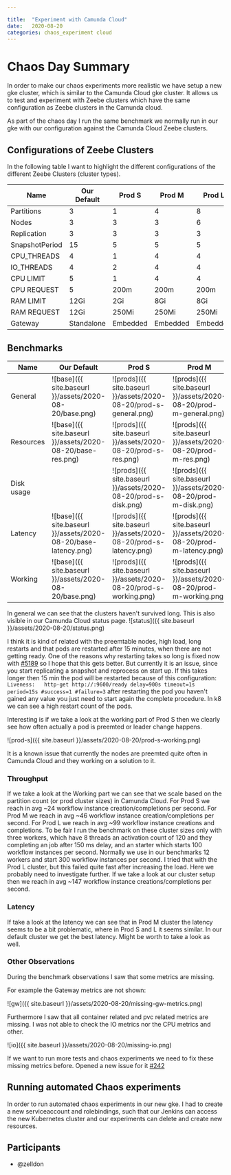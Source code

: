 ```yaml
---

title:  "Experiment with Camunda Cloud"
date:   2020-08-20
categories: chaos_experiment cloud
---
```


# Chaos Day Summary

In order to make our chaos experiments more realistic we have setup a new gke cluster, which is similar to the Camunda Cloud gke cluster.
It allows us to test and experiment with Zeebe clusters which have the same configuration as Zeebe clusters in the Camunda cloud.

As part of the chaos day I run the same benchmark we normally run in our gke with our configuration against the Camunda Cloud Zeebe clusters.

## Configurations of Zeebe Clusters

In the following table I want to highlight the different configurations of the different Zeebe Clusters (cluster types).

| Name | Our Default | Prod S | Prod M | Prod L |
|------|-------------|--------|--------|--------|
|Partitions|  3      |   1    |   4    |  8     |
|Nodes|       3       |   3    |   3    |   6    |
|Replication| 3     |   3     |   3   |    3   |
|SnapshotPeriod| 15 | 5 | 5 | 5 |
|CPU_THREADS| 4 | 1 | 4 | 4 |
|IO_THREADS| 4 | 2 | 4 | 4 |
|CPU LIMIT| 5 | 1 | 4 | 4 |
|CPU REQUEST| 5 | 200m | 200m | 200m |
|RAM LIMIT| 12Gi | 2Gi | 8Gi | 8Gi |
|RAM REQUEST| 12Gi | 250Mi | 250Mi | 250Mi|
|Gateway|Standalone|Embedded|Embedded|Embedded|

## Benchmarks

| Name | Our Default | Prod S | Prod M | Prod L |
|------|-------------|--------|--------|--------|
|General|![base]({{ site.baseurl }}/assets/2020-08-20/base.png)|![prods]({{ site.baseurl }}/assets/2020-08-20/prod-s-general.png)|![prods]({{ site.baseurl }}/assets/2020-08-20/prod-m-general.png)|![prods]({{ site.baseurl }}/assets/2020-08-20/prod-l-general.png)|
|Resources|![base]({{ site.baseurl }}/assets/2020-08-20/base-res.png)|![prods]({{ site.baseurl }}/assets/2020-08-20/prod-s-res.png)|![prods]({{ site.baseurl }}/assets/2020-08-20/prod-m-res.png)|![prods]({{ site.baseurl }}/assets/2020-08-20/prod-l-res.png)|
|Disk usage||![prods]({{ site.baseurl }}/assets/2020-08-20/prod-s-disk.png)|![prods]({{ site.baseurl }}/assets/2020-08-20/prod-m-disk.png)|![prods]({{ site.baseurl }}/assets/2020-08-20/prod-l-disk.png)|
|Latency|![base]({{ site.baseurl }}/assets/2020-08-20/base-latency.png)|![prods]({{ site.baseurl }}/assets/2020-08-20/prod-s-latency.png)|![prods]({{ site.baseurl }}/assets/2020-08-20/prod-m-latency.png)|![prods]({{ site.baseurl }}/assets/2020-08-20/prod-l-latency.png)|
|Working|![base]({{ site.baseurl }}/assets/2020-08-20/base.png)|![prods]({{ site.baseurl }}/assets/2020-08-20/prod-s-working.png)|![prods]({{ site.baseurl }}/assets/2020-08-20/prod-m-working.png)|![prods]({{ site.baseurl }}/assets/2020-08-20/prod-l-working.png)|

In general we can see that the clusters haven't survived long. This is also visible in our Camunda Cloud status page.
![status]({{ site.baseurl }}/assets/2020-08-20/status.png)

I think it is kind of related with the preemtable nodes, high load, long restarts and that pods are restarted after 15 minutes, when there are not getting ready.
One of the reasons why restarting takes so long is fixed now with [#5189](https://github.com/zeebe-io/zeebe/pull/5189) so I hope that this gets better. But currently it is an issue, since you start replicating a snapshot and reprocess on start up. If this takes longer then 15 min the pod will be restarted because of this configuration: `Liveness:   http-get http://:9600/ready delay=900s timeout=1s period=15s #success=1 #failure=3` after restarting the pod you haven't gained any value you just need to start again the complete procedure. In k8 we can see a high restart count of the pods.

Interesting is if we take a look at the working part of Prod S then we clearly see how often actually a pod is preemted or leader change happens.

![prod-s]({{ site.baseurl }}/assets/2020-08-20/prod-s-working.png)

It is a known issue that currently the nodes are preemted quite often in Camunda Cloud and they working on a solution to it.

### Throughput

If we take a look at the Working part we can see that we scale based on the partition count (or prod cluster sizes) in Camunda Cloud. For Prod S we reach in avg ~24 workflow instance creation/completions per second. For Prod M we reach in avg ~46 workflow instance creation/completions per second. For Prod L we reach in avg ~99 workflow instance creations and completions. To be fair I run the benchmark on these cluster sizes only with three workers, which have 8 threads an activation count of 120 and they completing an job after 150 ms delay, and an starter which starts 100 workflow instances per second. Normally we use in our benchmarks 12 workers and start 300 workflow instances per second. I tried that with the Prod L cluster, but this failed quite fast after increasing the load. Here we probably need to investigate further. If we take a look at our cluster setup then we reach in avg ~147 workflow instance creations/completions per second.

### Latency

If take a look at the latency we can see that in Prod M cluster the latency seems to be a bit problematic, where in Prod S and L it seems similar. In our default cluster we get the best latency. Might be worth to take a look as well.

### Other Observations

During the benchmark observations I saw that some metrics are missing.

For example the Gateway metrics are not shown:

![gw]({{ site.baseurl }}/assets/2020-08-20/missing-gw-metrics.png)

Furthermore I saw that all container related and pvc related metrics are missing. I was not able to check the IO metrics nor the CPU metrics and other.

![io]({{ site.baseurl }}/assets/2020-08-20/missing-io.png)

If we want to run more tests and chaos experiments we need to fix these missing metrics before. Opened a new issue for it [#242](https://github.com/camunda-cloud/monitoring/issues/242)

## Running automated Chaos experiments

In order to run automated chaos experiments in our new gke. I had to create a new serviceaccount and rolebindings, such that our Jenkins can access the new Kubernetes cluster and our experiments can delete and create new resources.

## Participants

 * @zelldon
